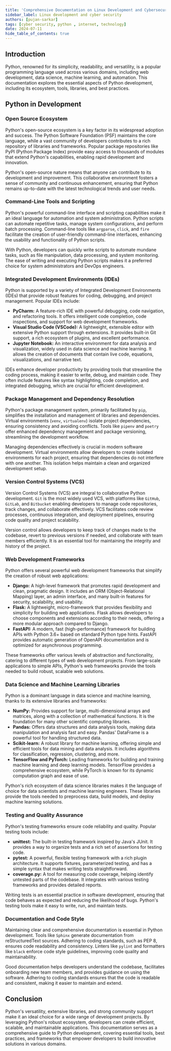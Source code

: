 ```yaml
---
title: 'Comprehensive Documentation on Linux Development and Cybersecurity'
sidebar_label: Linux development and cyber security
authors: [pujan-sarkar]
tags: [cyber security, python , internet, technology]
date: 2024-07-11
hide_table_of_contents: true
--- 
```


## Introduction

Python, renowned for its simplicity, readability, and versatility, is a popular programming language used across various domains, including web development, data science, machine learning, and automation. This documentation explores the essential aspects of Python development, including its ecosystem, tools, libraries, and best practices.

## Python in Development

### Open Source Ecosystem

Python's open-source ecosystem is a key factor in its widespread adoption and success. The Python Software Foundation (PSF) maintains the core language, while a vast community of developers contributes to a rich repository of libraries and frameworks. Popular package repositories like PyPI (Python Package Index) provide easy access to thousands of modules that extend Python's capabilities, enabling rapid development and innovation.

Python's open-source nature means that anyone can contribute to its development and improvement. This collaborative environment fosters a sense of community and continuous enhancement, ensuring that Python remains up-to-date with the latest technological trends and user needs.

### Command-Line Tools and Scripting

Python's powerful command-line interface and scripting capabilities make it an ideal language for automation and system administration. Python scripts can automate repetitive tasks, manage system configurations, and perform batch processing. Command-line tools like `argparse`, `click`, and `fire` facilitate the creation of user-friendly command-line interfaces, enhancing the usability and functionality of Python scripts.

With Python, developers can quickly write scripts to automate mundane tasks, such as file manipulation, data processing, and system monitoring. The ease of writing and executing Python scripts makes it a preferred choice for system administrators and DevOps engineers.

### Integrated Development Environments (IDEs)

Python is supported by a variety of Integrated Development Environments (IDEs) that provide robust features for coding, debugging, and project management. Popular IDEs include:

- **PyCharm:** A feature-rich IDE with powerful debugging, code navigation, and refactoring tools. It offers intelligent code completion, code inspections, and support for web development frameworks.
- **Visual Studio Code (VSCode):** A lightweight, extensible editor with extensive Python support through extensions. It provides built-in Git support, a rich ecosystem of plugins, and excellent performance.
- **Jupyter Notebook:** An interactive environment for data analysis and visualization, widely used in data science and machine learning. It allows the creation of documents that contain live code, equations, visualizations, and narrative text.

IDEs enhance developer productivity by providing tools that streamline the coding process, making it easier to write, debug, and maintain code. They often include features like syntax highlighting, code completion, and integrated debugging, which are crucial for efficient development.

### Package Management and Dependency Resolution

Python's package management system, primarily facilitated by `pip`, simplifies the installation and management of libraries and dependencies. Virtual environments (`venv`, `virtualenv`) isolate project dependencies, ensuring consistency and avoiding conflicts. Tools like `pipenv` and `poetry` offer enhanced dependency management and package versioning, streamlining the development workflow.

Managing dependencies effectively is crucial in modern software development. Virtual environments allow developers to create isolated environments for each project, ensuring that dependencies do not interfere with one another. This isolation helps maintain a clean and organized development setup.

### Version Control Systems (VCS)

Version Control Systems (VCS) are integral to collaborative Python development. `Git` is the most widely used VCS, with platforms like `GitHub`, `GitLab`, and `Bitbucket` enabling developers to manage code repositories, track changes, and collaborate effectively. VCS facilitates code review processes, continuous integration, and deployment pipelines, ensuring code quality and project scalability.

Version control allows developers to keep track of changes made to the codebase, revert to previous versions if needed, and collaborate with team members efficiently. It is an essential tool for maintaining the integrity and history of the project.

### Web Development Frameworks

Python offers several powerful web development frameworks that simplify the creation of robust web applications:

- **Django:** A high-level framework that promotes rapid development and clean, pragmatic design. It includes an ORM (Object-Relational Mapping) layer, an admin interface, and many built-in features for security, scalability, and usability.
- **Flask:** A lightweight, micro-framework that provides flexibility and simplicity for building web applications. Flask allows developers to choose components and extensions according to their needs, offering a more modular approach compared to Django.
- **FastAPI:** A modern, fast (high-performance) framework for building APIs with Python 3.6+ based on standard Python type hints. FastAPI provides automatic generation of OpenAPI documentation and is optimized for asynchronous programming.

These frameworks offer various levels of abstraction and functionality, catering to different types of web development projects. From large-scale applications to simple APIs, Python's web frameworks provide the tools needed to build robust, scalable web solutions.

### Data Science and Machine Learning Libraries

Python is a dominant language in data science and machine learning, thanks to its extensive libraries and frameworks:

- **NumPy:** Provides support for large, multi-dimensional arrays and matrices, along with a collection of mathematical functions. It is the foundation for many other scientific computing libraries.
- **Pandas:** Offers data structures and data analysis tools, making data manipulation and analysis fast and easy. Pandas' DataFrame is a powerful tool for handling structured data.
- **Scikit-learn:** A robust library for machine learning, offering simple and efficient tools for data mining and data analysis. It includes algorithms for classification, regression, clustering, and more.
- **TensorFlow and PyTorch:** Leading frameworks for building and training machine learning and deep learning models. TensorFlow provides a comprehensive ecosystem, while PyTorch is known for its dynamic computation graph and ease of use.

Python's rich ecosystem of data science libraries makes it the language of choice for data scientists and machine learning engineers. These libraries provide the tools needed to preprocess data, build models, and deploy machine learning solutions.

### Testing and Quality Assurance

Python's testing frameworks ensure code reliability and quality. Popular testing tools include:

- **unittest:** The built-in testing framework inspired by Java's JUnit. It provides a way to organize tests and a rich set of assertions for testing code.
- **pytest:** A powerful, flexible testing framework with a rich plugin architecture. It supports fixtures, parameterized testing, and has a simple syntax that makes writing tests straightforward.
- **coverage.py:** A tool for measuring code coverage, helping identify untested parts of the codebase. It integrates with various testing frameworks and provides detailed reports.

Writing tests is an essential practice in software development, ensuring that code behaves as expected and reducing the likelihood of bugs. Python's testing tools make it easy to write, run, and maintain tests.

### Documentation and Code Style

Maintaining clear and comprehensive documentation is essential in Python development. Tools like `Sphinx` generate documentation from reStructuredText sources. Adhering to coding standards, such as PEP 8, ensures code readability and consistency. Linters like `pylint` and formatters like `black` enforce code style guidelines, improving code quality and maintainability.

Good documentation helps developers understand the codebase, facilitates onboarding new team members, and provides guidance on using the software. Adhering to coding standards ensures that the code is readable and consistent, making it easier to maintain and extend.

## Conclusion

Python's versatility, extensive libraries, and strong community support make it an ideal choice for a wide range of development projects. By leveraging Python's robust ecosystem, developers can create efficient, scalable, and maintainable applications. This documentation serves as a comprehensive guide to Python development, covering essential tools, best practices, and frameworks that empower developers to build innovative solutions in various domains.
